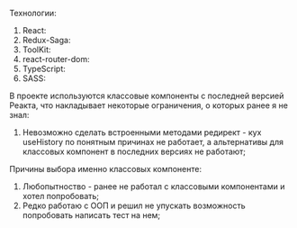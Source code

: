 Технологии:

1. React:
2. Redux-Saga:
3. ToolKit:
4. react-router-dom:
5. TypeScript:
6. SASS:

В проекте используются классовые компоненты с последней версией Реакта, что накладывает некоторые ограничения, о которых ранее я не знал:

1. Невозможно сделать встроенными методами редирект - кух useHistory по понятным причинах не работает, а альтернативы для классовых компонент в последних версиях не работают;

Причины выбора именно классовых компоненте:

1. Любопытноство - ранее не работал с классовыми компонентами и хотел попробовать;
2. Редко работаю с ООП и решил не упускать возможность попробовать написать тест на нем;
